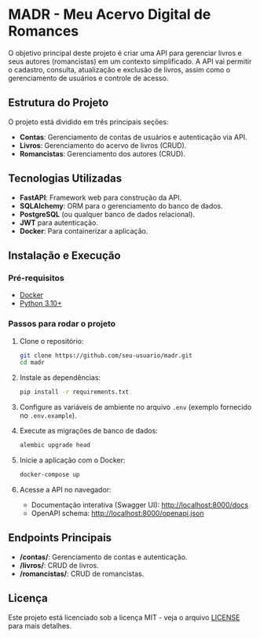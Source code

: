 # MADR - Meu Acervo Digital de Romances

O objetivo principal deste projeto é criar uma API para gerenciar livros e seus autores (romancistas) em um contexto simplificado. A API vai permitir o cadastro, consulta, atualização e exclusão de livros, assim como o gerenciamento de usuários e controle de acesso.

## Estrutura do Projeto

O projeto está dividido em três principais seções:

- **Contas**: Gerenciamento de contas de usuários e autenticação via API.
- **Livros**: Gerenciamento do acervo de livros (CRUD).
- **Romancistas**: Gerenciamento dos autores (CRUD).

## Tecnologias Utilizadas

- **FastAPI**: Framework web para construção da API.
- **SQLAlchemy**: ORM para o gerenciamento do banco de dados.
- **PostgreSQL** (ou qualquer banco de dados relacional).
- **JWT** para autenticação.
- **Docker**: Para containerizar a aplicação.

## Instalação e Execução

### Pré-requisitos

- [Docker](https://www.docker.com/get-started)
- [Python 3.10+](https://www.python.org/downloads/)

### Passos para rodar o projeto

1. Clone o repositório:

    ```bash
    git clone https://github.com/seu-usuario/madr.git
    cd madr
    ```

2. Instale as dependências:

    ```bash
    pip install -r requirements.txt
    ```

3. Configure as variáveis de ambiente no arquivo `.env` (exemplo fornecido no `.env.example`).

4. Execute as migrações de banco de dados:

    ```bash
    alembic upgrade head
    ```

5. Inicie a aplicação com o Docker:

    ```bash
    docker-compose up
    ```

6. Acesse a API no navegador:

   - Documentação interativa (Swagger UI): [http://localhost:8000/docs](http://localhost:8000/docs)
   - OpenAPI schema: [http://localhost:8000/openapi.json](http://localhost:8000/openapi.json)

## Endpoints Principais

- **/contas/**: Gerenciamento de contas e autenticação.
- **/livros/**: CRUD de livros.
- **/romancistas/**: CRUD de romancistas.


## Licença

Este projeto está licenciado sob a licença MIT - veja o arquivo [LICENSE](LICENSE) para mais detalhes.
